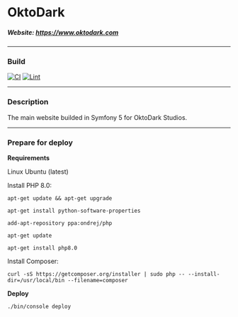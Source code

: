 # OktoDark

##### Website: https://www.oktodark.com

-------------

### Build
[![CI](https://github.com/OktoDark/OktoDark-website/actions/workflows/ci.yaml/badge.svg)](https://github.com/OktoDark/OktoDark-website/actions/workflows/ci.yaml)
[![Lint](https://github.com/OktoDark/OktoDark-website/actions/workflows/lint.yaml/badge.svg)](https://github.com/OktoDark/OktoDark-website/actions/workflows/lint.yaml)

-------------
### Description
The main website builded in Symfony 5 for OktoDark Studios.

-------------
### Prepare for deploy
**Requirements**

Linux Ubuntu (latest)

Install PHP 8.0:

`apt-get update && apt-get upgrade`

`apt-get install python-software-properties`

`add-apt-repository ppa:ondrej/php`

`apt-get update`

`apt-get install php8.0`

Install Composer:

`curl -sS https://getcomposer.org/installer | sudo php -- --install-dir=/usr/local/bin --filename=composer`

**Deploy**

`./bin/console deploy`
